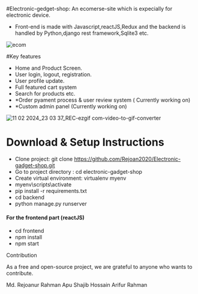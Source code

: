 #Electronic-gedget-shop: An ecomerse-site which is expecially for electronic device.

- Front-end is made with Javascript,reactJS,Redux and the backend is handled by Python,django rest framework,Sqlite3 etc.


![ecom](https://github.com/Rejoan2020/Electronic-gadget-shop/assets/63773925/34c41aa1-d90a-4a33-bdf8-cf0268be16ad)

#Key features
- Home and Product Screen.
- User login, logout, registration.
- User profile update.
- Full featured cart system
- Search for products etc.
- *Order pyament process & user review system ( Currently working on)
- *Custom admin panel (Currently working on)
  
![11 02 2024_23 03 37_REC-ezgif com-video-to-gif-converter](https://github.com/Rejoan2020/Electronic-gadget-shop/assets/63773925/c49060f6-387d-4fb8-91ad-8c1d6379f5b8)

# Download & Setup Instructions
- Clone project: git clone https://github.com/Rejoan2020/Electronic-gadget-shop.git
- Go to project directory : cd electronic-gadget-shop
- Create virtual environment: virtualenv myenv
- myenv\scripts\activate
- pip install -r requirements.txt
- cd backend
- python manage.py runserver
<h4>For the frontend part (reactJS)</h4> 
<ul>
  <li>cd frontend</li>
  <li>npm install</li>
  <li>npm start</li>
</ul>


Contribution

As a free and open-source project, we are grateful to anyone who wants to contribute. 

Md. Rejoanur Rahman Apu
Shajib Hossain
Arifur Rahman
 


